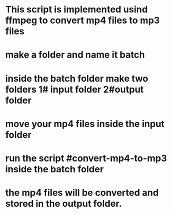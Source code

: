 # This script is implemented usind ffmpeg to convert mp4 files to mp3 files


# make a folder and name it batch

# inside the batch folder make two folders 1# input folder 2#output folder

# move your mp4 files inside the input folder

# run the script #convert-mp4-to-mp3 inside the batch folder

# the mp4 files will be converted and stored in the output folder.

